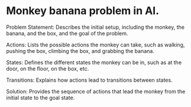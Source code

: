 # Monkey banana problem in AI.
Problem Statement: Describes the initial setup, including the monkey, the banana, and the box, and the goal of the problem.

Actions: Lists the possible actions the monkey can take, such as walking, pushing the box, climbing the box, and grabbing the banana.

States: Defines the different states the monkey can be in, such as at the door, on the floor, on the box, etc.

Transitions: Explains how actions lead to transitions between states.

Solution: Provides the sequence of actions that lead the monkey from the initial state to the goal state.
